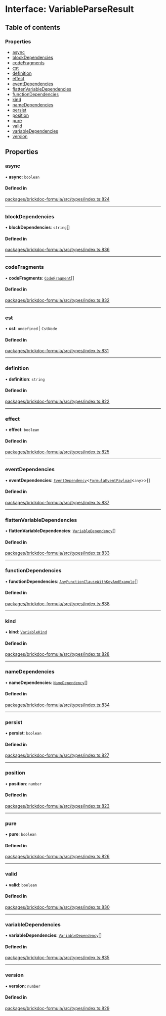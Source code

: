 # Interface: VariableParseResult

## Table of contents

### Properties

- [async](VariableParseResult.md#async)
- [blockDependencies](VariableParseResult.md#blockdependencies)
- [codeFragments](VariableParseResult.md#codefragments)
- [cst](VariableParseResult.md#cst)
- [definition](VariableParseResult.md#definition)
- [effect](VariableParseResult.md#effect)
- [eventDependencies](VariableParseResult.md#eventdependencies)
- [flattenVariableDependencies](VariableParseResult.md#flattenvariabledependencies)
- [functionDependencies](VariableParseResult.md#functiondependencies)
- [kind](VariableParseResult.md#kind)
- [nameDependencies](VariableParseResult.md#namedependencies)
- [persist](VariableParseResult.md#persist)
- [position](VariableParseResult.md#position)
- [pure](VariableParseResult.md#pure)
- [valid](VariableParseResult.md#valid)
- [variableDependencies](VariableParseResult.md#variabledependencies)
- [version](VariableParseResult.md#version)

## Properties

### <a id="async" name="async"></a> async

• **async**: `boolean`

#### Defined in

[packages/brickdoc-formula/src/types/index.ts:824](https://github.com/brickdoc/brickdoc/blob/main/packages/brickdoc-formula/src/types/index.ts#L824)

___

### <a id="blockdependencies" name="blockdependencies"></a> blockDependencies

• **blockDependencies**: `string`[]

#### Defined in

[packages/brickdoc-formula/src/types/index.ts:836](https://github.com/brickdoc/brickdoc/blob/main/packages/brickdoc-formula/src/types/index.ts#L836)

___

### <a id="codefragments" name="codefragments"></a> codeFragments

• **codeFragments**: [`CodeFragment`](../README.md#codefragment)[]

#### Defined in

[packages/brickdoc-formula/src/types/index.ts:832](https://github.com/brickdoc/brickdoc/blob/main/packages/brickdoc-formula/src/types/index.ts#L832)

___

### <a id="cst" name="cst"></a> cst

• **cst**: `undefined` \| `CstNode`

#### Defined in

[packages/brickdoc-formula/src/types/index.ts:831](https://github.com/brickdoc/brickdoc/blob/main/packages/brickdoc-formula/src/types/index.ts#L831)

___

### <a id="definition" name="definition"></a> definition

• **definition**: `string`

#### Defined in

[packages/brickdoc-formula/src/types/index.ts:822](https://github.com/brickdoc/brickdoc/blob/main/packages/brickdoc-formula/src/types/index.ts#L822)

___

### <a id="effect" name="effect"></a> effect

• **effect**: `boolean`

#### Defined in

[packages/brickdoc-formula/src/types/index.ts:825](https://github.com/brickdoc/brickdoc/blob/main/packages/brickdoc-formula/src/types/index.ts#L825)

___

### <a id="eventdependencies" name="eventdependencies"></a> eventDependencies

• **eventDependencies**: [`EventDependency`](EventDependency.md)<[`FormulaEventPayload`](FormulaEventPayload.md)<`any`\>\>[]

#### Defined in

[packages/brickdoc-formula/src/types/index.ts:837](https://github.com/brickdoc/brickdoc/blob/main/packages/brickdoc-formula/src/types/index.ts#L837)

___

### <a id="flattenvariabledependencies" name="flattenvariabledependencies"></a> flattenVariableDependencies

• **flattenVariableDependencies**: [`VariableDependency`](VariableDependency.md)[]

#### Defined in

[packages/brickdoc-formula/src/types/index.ts:833](https://github.com/brickdoc/brickdoc/blob/main/packages/brickdoc-formula/src/types/index.ts#L833)

___

### <a id="functiondependencies" name="functiondependencies"></a> functionDependencies

• **functionDependencies**: [`AnyFunctionClauseWithKeyAndExample`](../README.md#anyfunctionclausewithkeyandexample)[]

#### Defined in

[packages/brickdoc-formula/src/types/index.ts:838](https://github.com/brickdoc/brickdoc/blob/main/packages/brickdoc-formula/src/types/index.ts#L838)

___

### <a id="kind" name="kind"></a> kind

• **kind**: [`VariableKind`](../README.md#variablekind)

#### Defined in

[packages/brickdoc-formula/src/types/index.ts:828](https://github.com/brickdoc/brickdoc/blob/main/packages/brickdoc-formula/src/types/index.ts#L828)

___

### <a id="namedependencies" name="namedependencies"></a> nameDependencies

• **nameDependencies**: [`NameDependency`](NameDependency.md)[]

#### Defined in

[packages/brickdoc-formula/src/types/index.ts:834](https://github.com/brickdoc/brickdoc/blob/main/packages/brickdoc-formula/src/types/index.ts#L834)

___

### <a id="persist" name="persist"></a> persist

• **persist**: `boolean`

#### Defined in

[packages/brickdoc-formula/src/types/index.ts:827](https://github.com/brickdoc/brickdoc/blob/main/packages/brickdoc-formula/src/types/index.ts#L827)

___

### <a id="position" name="position"></a> position

• **position**: `number`

#### Defined in

[packages/brickdoc-formula/src/types/index.ts:823](https://github.com/brickdoc/brickdoc/blob/main/packages/brickdoc-formula/src/types/index.ts#L823)

___

### <a id="pure" name="pure"></a> pure

• **pure**: `boolean`

#### Defined in

[packages/brickdoc-formula/src/types/index.ts:826](https://github.com/brickdoc/brickdoc/blob/main/packages/brickdoc-formula/src/types/index.ts#L826)

___

### <a id="valid" name="valid"></a> valid

• **valid**: `boolean`

#### Defined in

[packages/brickdoc-formula/src/types/index.ts:830](https://github.com/brickdoc/brickdoc/blob/main/packages/brickdoc-formula/src/types/index.ts#L830)

___

### <a id="variabledependencies" name="variabledependencies"></a> variableDependencies

• **variableDependencies**: [`VariableDependency`](VariableDependency.md)[]

#### Defined in

[packages/brickdoc-formula/src/types/index.ts:835](https://github.com/brickdoc/brickdoc/blob/main/packages/brickdoc-formula/src/types/index.ts#L835)

___

### <a id="version" name="version"></a> version

• **version**: `number`

#### Defined in

[packages/brickdoc-formula/src/types/index.ts:829](https://github.com/brickdoc/brickdoc/blob/main/packages/brickdoc-formula/src/types/index.ts#L829)
